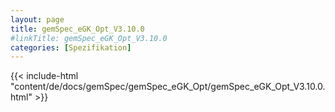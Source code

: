 ```yaml
---
layout: page
title: gemSpec_eGK_Opt_V3.10.0
#linkTitle: gemSpec_eGK_Opt_V3.10.0
categories: [Spezifikation]
---
```

{{< include-html "content/de/docs/gemSpec/gemSpec_eGK_Opt/gemSpec_eGK_Opt_V3.10.0.html" >}}